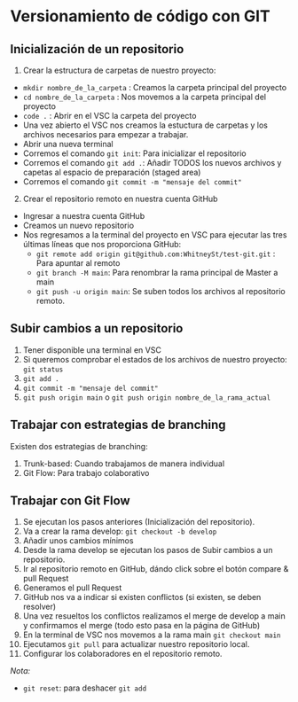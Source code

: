 # Versionamiento de código con GIT
## Inicialización de un repositorio
1. Crear la estructura de carpetas de nuestro proyecto:
- `mkdir nombre_de_la_carpeta` : Creamos la carpeta principal del proyecto
- `cd nombre_de_la_carpeta` : Nos movemos a la carpeta principal del proyecto
- `code .` : Abrir en el VSC la carpeta del proyecto
- Una vez abierto el VSC nos creamos la estuctura de carpetas y los archivos necesarios para empezar a trabajar.
- Abrir una nueva terminal
- Corremos el comando `git init`: Para inicializar el repositorio
- Corremos el comando `git add .`: Añadir TODOS los nuevos archivos y capetas al espacio de preparación (staged area)
- Corremos el comando `git commit -m "mensaje del commit"`
2. Crear el repositorio remoto en nuestra cuenta GitHub
- Ingresar a nuestra cuenta GitHub
- Creamos un nuevo repositorio
- Nos regresamos a la terminal del proyecto en VSC para ejecutar las tres últimas líneas que nos proporciona GitHub:
    - `git remote add origin git@github.com:WhitneySt/test-git.git` : Para apuntar al remoto
    - `git branch -M main`: Para renombrar la rama principal de Master a main
    - `git push -u origin main`: Se suben todos los archivos al repositorio remoto.

## Subir cambios a un repositorio

1. Tener disponible una terminal en VSC
2. Si queremos comprobar el estados de los archivos de nuestro proyecto: `git status`
3. `git add .`
4. `git commit -m "mensaje del commit"`
5. `git push origin main` o `git push origin nombre_de_la_rama_actual`

## Trabajar con estrategias de branching
Existen dos estrategias de branching:
1. Trunk-based: Cuando trabajamos de manera individual
2. Git Flow: Para trabajo colaborativo

## Trabajar con Git Flow
1. Se ejecutan los pasos anteriores (Inicialización del repositorio).
2. Va a crear la rama develop: `git checkout -b develop`
3. Añadir unos cambios mínimos
4. Desde la rama develop se ejecutan los pasos de Subir cambios a un repositorio.
5. Ir al repositorio remoto en GitHub, dándo click sobre el botón compare & pull Request
6. Generamos el pull Request
7. GitHub nos va a indicar si existen conflictos (si existen, se deben resolver)
8. Una vez resueltos los conflictos realizamos el merge de develop a main y confirmamos el merge (todo esto pasa en la página de GitHub)
9. En la terminal de VSC nos movemos a la rama main `git checkout main`
10. Ejecutamos `git pull` para actualizar nuestro repositorio local.
11. Configurar los colaboradores en el repositorio remoto.

*Nota:*
- `git reset`: para deshacer `git add`
